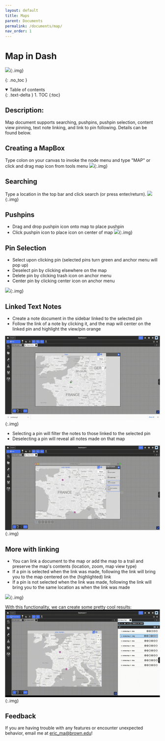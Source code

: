 ```yaml
---
layout: default
title: Maps
parent: Documents
permalink: /documents/map/
nav_order: 1
---
```


# Map in Dash
![](../../assets/gifs/environment/create_map.gif){:.img}

{: .no_toc }

<details open markdown="block">
  <summary>
    Table of contents
  </summary>
  {: .text-delta }
1. TOC
{:toc}
</details>

## Description: 
Map document supports searching, pushpins, pushpin selection, content view pinning, text note linking, and link to pin following. Details can be found below. 

## Creating a MapBox
Type colon on your canvas to invoke the node menu and type "MAP" or click and drag map icon from tools menu
![](../../assets/gifs/environment/create_map.gif){:.img}

## Searching 
Type a location in the top bar and click search (or press enter/return).
![](../../assets/gifs/environment/map_search.gif){:.img}

## Pushpins
- Drag and drop pushpin icon onto map to place pushpin
- Click pushpin icon to place icon on center of map
![](../../assets/gifs/environment/map_placepin.gif){:.img}

## Pin Selection
- Select upon clicking pin (selected pins turn green and anchor menu will pop up)
- Deselect pin by clicking elsewhere on the map
- Delete pin by clicking trash icon on anchor menu
- Center pin by clicking center icon on anchor menu

![](../../assets/gifs/environment/map_select.gif){:.img}

## Linked Text Notes
- Create a note document in the sidebar linked to the selected pin
- Follow the link of a note by clicking it, and the map will center on the linked pin and highlight the view/pin orange
  
![](../../assets/gifs/environment/map_createnote.gif){:.img}

- Selecting a pin will filter the notes to those linked to the selected pin
- Deselecting a pin will reveal all notes made on that map

![](../../assets/gifs/environment/map_filter.gif){:.img}

## More with linking
- You can link a document to the map or add the map to a trail and preserve the map's contents (location, zoom, map view type)
- If a pin is selected when the link was made, following the link will bring you to the map centered on the (highlighted) link
- If a pin is not selected when the link was made, following the link will bring you to the same location as when the link was made

![](../../assets/gifs/environment/map_link.gif){:.img}

With this functionality, we can create some pretty cool results:
![](../../assets/gifs/environment/map_story.gif){:.img}


## Feedback
If you are having trouble with any features or encounter unexpected behavior, email me at eric_ma@brown.edu!
